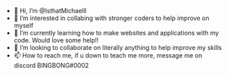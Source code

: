 - 👋 Hi, I’m @IsthatMichaelll
- 👀 I’m interested in collabing with stronger coders to help improve on myself 
- 🌱 I’m currently learning how to make websites and applications with my code. Would love some help!!
- 💞️ I’m looking to collaborate on literally anything to help improve my skills
- 📫 How to reach me, if u down to teach me more, message me
on discord BINGBONG#0002

<!---
IsthatMichaelll/IsthatMichaelll is a ✨ special ✨ repository because its `README.md` (this file) appears on your GitHub profile.
You can click the Preview link to take a look at your changes.
--->

